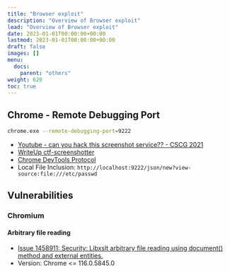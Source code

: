 ```yaml
---
title: "Browser exploit"
description: "Overview of Browser exploit"
lead: "Overview of Browser exploit"
date: 2023-01-01T00:00:00+00:00
lastmod: 2023-01-01T00:00:00+00:00
draft: false
images: []
menu:
  docs:
    parent: "others"
weight: 620
toc: true
---
```


## Chrome - Remote Debugging Port

```bash
chrome.exe --remote-debugging-port=9222
```

- [Youtube - can you hack this screenshot service?? - CSCG 2021](https://www.youtube.com/watch?v=FCjMoPpOPYI)
- [WriteUp ctf-screenshotter](https://github.com/LiveOverflow/ctf-screenshotter/blob/solution/DO_NOT_ACCESS/README.md)
- [Chrome DevTools Protocol](https://chromedevtools.github.io/devtools-protocol/)
- Local File Inclusion: `http://localhost:9222/json/new?view-source:file:///etc/passwd`

## Vulnerabilities

### Chromium

#### Arbitrary file reading

- [Issue 1458911: Security: Libxslt arbitrary file reading using document() method and external entities.](https://bugs.chromium.org/p/chromium/issues/detail?id=1458911)
- Version: Chrome <= 116.0.5845.0
